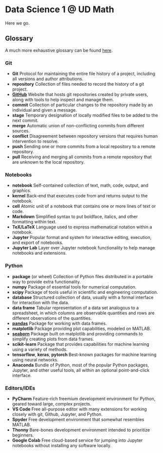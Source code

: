 # Data Science 1 @ UD Math

Here we go.

## Glossary

A much more exhaustive glossary can be found [here](https://www.analyticsvidhya.com/glossary-of-common-statistics-and-machine-learning-terms/).

### Git

* **Git** Protocol for maintaining the entire file history of a project, including all versions and author attributions.
* **repository** Collection of files needed to record the history of a git project.
* [**GitHub**](https://github.com) Website that hosts git repositories created by private users, along with tools to help inspect and manage them.
* **commit** Collection of particular changes to the repository made by an individual and given a message.
* **stage** Temporary designation of locally modified files to be added to the next commit.
* **merge** Automatic union of non-conflicting commits from different sources.
* **conflict** Disagreement between repository versions that requires human intervention to resolve.
* **push** Sending one or more commits from a local repository to a remote repository.
* **pull** Receiving and merging all commits from a remote repository that are unknown to the local repository.

### Notebooks

* **notebook** Self-contained collection of text, math, code, output, and graphics.
* **kernel** Back-end that executes code from and returns output to the notebook.
* **cell** Atomic unit of a notebook that contains one or more lines of text or code.
* **Markdown** Simplified syntax to put boldface, italics, and other formatting within text.
* **TeX/LaTeX** Language used to express mathematical notation within a notebook.
* **Jupyter** Popular format and system for interactive editing, execution, and export of notebooks.
* **Jupyter Lab** Layer over Jupyter notebook functionality to help manage notebooks and extensions.

### Python

* **package** (or wheel) Collection of Python files distributed in a portable way to provide extra functionality.
* **numpy** Package of essential tools for numerical computation.
* **scipy** Package of tools useful in scientific and engineering computation.
* **database** Structured collection of data, usually with a formal interface for interaction with the data.
* **data frame** Tabular representation of a data set analogous to a spreadsheet, in which columns are observable quantities and rows are different observations of the quantities.
* [**pandas**](https://pandas.pydata.org/docs/user_guide/index.html) Package for working with data frames.
* **matplotlib** Package providing plot capabilities, modeled on MATLAB.
* [**seaborn**](https://seaborn.pydata.org/tutorial.html) Package built on matplotlib and providing commands to simplify creating plots from data frames.
* **scikit-learn** Package that provides capabilities for machine learning using a variety of methods.
* **tensorflow**, **keras**, **pytorch** Best-known packages for machine learning using neural networks.
* **Anaconda** Bundle of Python, most of the popular Python packages, Jupyter, and other useful tools, all within an optional point-and-click interface.

### Editors/IDEs

* **PyCharm** Feature-rich freemium development environment for Python, geared toward large, complex projects.
* **VS Code** Free all-purpose editor with many extensions for working closely with git, Github, Jupyter, and Python.
* **Spyder** Free development environment that somewhat resembles MATLAB.
* **Thonny** Bare-bones development environment intended to prioritize beginners.
* **Google Colab** Free cloud-based service for jumping into Jupyter notebooks without installing any software locally.
